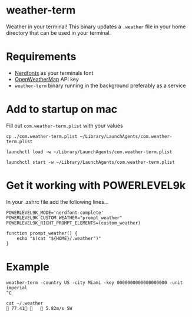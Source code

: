 # weather-term

Weather in your terminal! This binary updates a `.weather` file in your home directory that can be used in your terminal.

# Requirements

- [Nerdfonts](https://nerdfonts.com/) as your terminals font
- [OpenWeatherMap](https://openweathermap.org/) API key
- `weather-term` binary running in the background preferably as a service

# Add to startup on mac

Fill out `com.weather-term.plist` with your values

```shell
cp ./com.weather-term.plist ~/Library/LaunchAgents/com.weather-term.plist

launchctl load -w ~/Library/LaunchAgents/com.weather-term.plist

launchctl start -w ~/Library/LaunchAgents/com.weather-term.plist
```

# Get it working with POWERLEVEL9k

In your .zshrc file add the following lines...

```shell
POWERLEVEL9K_MODE='nerdfont-complete'
POWERLEVEL9K_CUSTOM_WEATHER="prompt_weather"
POWERLEVEL9K_RIGHT_PROMPT_ELEMENTS=(custom_weather)

function prompt_weather() {
    echo "$(cat "${HOME}/.weather")"
}
```

# Example

```shell
weather-term -country US -city Miami -key 0000000000000000000 -unit imperial
^C

cat ~/.weather
 77.41     5.82m/s SW
```
